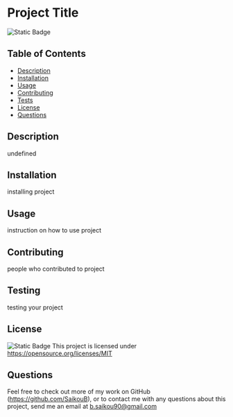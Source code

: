 # Project Title
  ![Static Badge](https://img.shields.io/badge/license-MIT-blue.svg)

## Table of Contents
  
  - [Description](#description)
  - [Installation](#installation)
  - [Usage](#usage)
  - [Contributing](#contributing)
  - [Tests](#testing)
  - [License](#license)
  - [Questions](#questions)


## Description
undefined

## Installation

installing project

## Usage

instruction on how to use project

## Contributing

people who contributed to project

## Testing

testing your project

## License

![Static Badge](https://img.shields.io/badge/license-MIT-blue.svg) This project is licensed under https://opensource.org/licenses/MIT 


## Questions
Feel free to check out more of my work on GitHub (https://github.com/SaikouB),
or to contact me with any questions about this project, send me an email at b.saikou90@gmail.com
